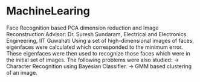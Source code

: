 # MachineLearing
Face Recognition based PCA dimension reduction and Image Reconstruction Advisor: Dr. Suresh Sundaram, Electrical and Electronics Engineering, IIT Guwahati Using a set of high-dimensional images of faces, eigenfaces were calculated which corresponded to the minimum error. These eigenfaces were then used to recognize those faces which were in the initial set of images. The following problems were also studied:  -> Character Recognition using Bayesian Classifier. -> GMM based clustering of an image.
